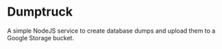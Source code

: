 # Dumptruck

A simple NodeJS service to create database dumps and upload them to a Google Storage bucket.
